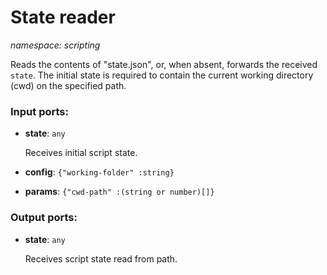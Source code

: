 # State reader

_namespace: scripting_

Reads the contents of "state.json", or, when absent, forwards the received `state`. The initial state is required to contain the current working directory (cwd) on the specified path.

### Input ports:

* __state__: ` any `

    Receives initial script state.


* __config__: ` {"working-folder" :string} `


* __params__: ` {"cwd-path" :(string or number)[]} `

### Output ports:

* __state__: ` any `

    Receives script state read from path.

